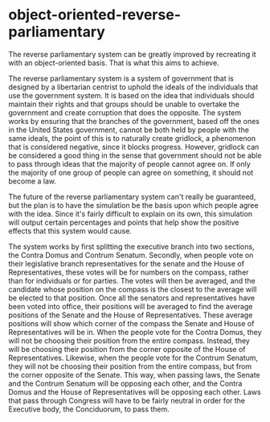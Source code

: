 # object-oriented-reverse-parliamentary
The reverse parliamentary system can be greatly improved by recreating it with an object-oriented basis. That is what this aims to achieve.

The reverse parliamentary system is a system of government that is designed by a libertarian centrist to uphold the ideals of the individuals that use the government system. It is based on the idea that individuals should maintain their rights and that groups should be unable to overtake the government and create corruption that does the opposite. The system works by ensuring that the branches of the government, based off the ones in the United States government, cannot be both held by people with the same ideals, the point of this is to naturally create gridlock, a phenomenon that is considered negative, since it blocks progress. However, gridlock can be considered a good thing in the sense that government should not be able to pass through ideas that the majority of people cannot agree on. If only the majority of one group of people can agree on something, it should not become a law.

The future of the reverse parliamentary system can't really be guaranteed, but the plan is to have the simulation be the basis upon which people agree with the idea. Since it's fairly difficult to explain on its own, this simulation will output certain percentages and points that help show the positive effects that this system would cause.

The system works by first splitting the executive branch into two sections, the Contra Domus and Contrum Senatum. Secondly, when people vote on their legislative branch representatives for the senate and the House of Representatives, these votes will be for numbers on the compass, rather than for individuals or for parties. The votes will then be averaged, and the candidate whose position on the compass is the closest to the average will be elected to that position. Once all the senators and representatives have been voted into office, their positions will be averaged to find the average positions of the Senate and the House of Representatives. These average positions will show which corner of the compass the Senate and House of Representatives will be in. When the people vote for the Contra Domus, they will not be choosing their position from the entire compass. Instead, they will be choosing their position from the corner opposite of the House of Representatives. Likewise, when the people vote for the Contrum Senatum, they will not be choosing their position from the entire compass, but from the corner opposite of the Senate. This way, when passing laws, the Senate and the Contrum Senatum will be opposing each other, and the Contra Domus and the House of Representatives will be opposing each other. Laws that pass through Congress will have to be fairly neutral in order for the Executive body, the Conciduorum, to pass them. 
